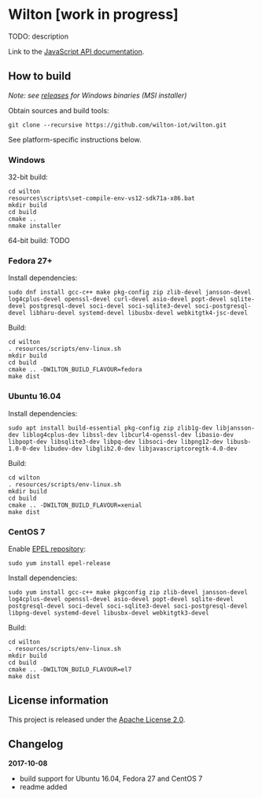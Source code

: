 Wilton [work in progress]
=========================

TODO: description

Link to the [JavaScript API documentation](https://wilton-iot.github.io/wilton/docs/html/namespaces.html).

How to build
------------

_Note: see [releases](https://github.com/wilton-iot/wilton/releases) for Windows binaries (MSI installer)_

Obtain sources and build tools:

    git clone --recursive https://github.com/wilton-iot/wilton.git

See platform-specific instructions below.

### Windows

32-bit build:

    cd wilton
    resources\scripts\set-compile-env-vs12-sdk71a-x86.bat
    mkdir build
    cd build
    cmake ..
    nmake installer

64-bit build: TODO

### Fedora 27+

Install dependencies:

    sudo dnf install gcc-c++ make pkg-config zip zlib-devel jansson-devel log4cplus-devel openssl-devel curl-devel asio-devel popt-devel sqlite-devel postgresql-devel soci-devel soci-sqlite3-devel soci-postgresql-devel libharu-devel systemd-devel libusbx-devel webkitgtk4-jsc-devel

Build:

    cd wilton
    . resources/scripts/env-linux.sh
    mkdir build
    cd build
    cmake .. -DWILTON_BUILD_FLAVOUR=fedora
    make dist

### Ubuntu 16.04

Install dependencies:

    sudo apt install build-essential pkg-config zip zlib1g-dev libjansson-dev liblog4cplus-dev libssl-dev libcurl4-openssl-dev libasio-dev libpopt-dev libsqlite3-dev libpq-dev libsoci-dev libpng12-dev libusb-1.0-0-dev libudev-dev libglib2.0-dev libjavascriptcoregtk-4.0-dev

Build:

    cd wilton
    . resources/scripts/env-linux.sh
    mkdir build
    cd build
    cmake .. -DWILTON_BUILD_FLAVOUR=xenial
    make dist

### CentOS 7

Enable [EPEL repository](https://fedoraproject.org/wiki/EPEL):

    sudo yum install epel-release

Install dependencies:

    sudo yum install gcc-c++ make pkgconfig zip zlib-devel jansson-devel log4cplus-devel openssl-devel asio-devel popt-devel sqlite-devel postgresql-devel soci-devel soci-sqlite3-devel soci-postgresql-devel libpng-devel systemd-devel libusbx-devel webkitgtk3-devel

Build:

    cd wilton
    . resources/scripts/env-linux.sh
    mkdir build
    cd build
    cmake .. -DWILTON_BUILD_FLAVOUR=el7
    make dist

License information
-------------------

This project is released under the [Apache License 2.0](http://www.apache.org/licenses/LICENSE-2.0).

Changelog
---------

**2017-10-08**

 * build support for Ubuntu 16.04, Fedora 27 and CentOS 7
 * readme added

